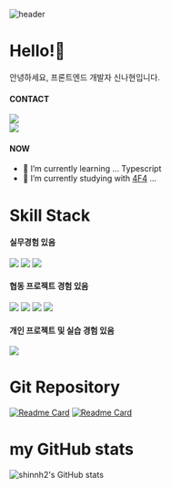 <!-- Header -->
![header](https://capsule-render.vercel.app/api?type=cylinder&color=f7f1ab&height=150&animation=twinkling&text=SHINNH2's&desc=welcomt%20to%20my%20profile&section=header&descAlignY=70&fontAlignY=45&fontSize=40&fontColor=9d5425)

<!-- -Main -->
# Hello!👋
안녕하세요, 프론트엔드 개발자 신나현입니다.


#### CONTACT
<!-- <a href="https://velog.io/@shinnh2" target="_blank"><img src="https://img.shields.io/badge/velog-20C997?style=flat-square&logo=velog&logoColor=121212"/></a> <br/> -->
<!-- <a href="" target="_blank"><img src="https://img.shields.io/badge/nahyeon.shin9@gmail.com-EA4335?style=flat-square&logo=gmail&logoColor=121212"/></a> <br/> -->
<a href="https://velog.io/@shinnh2" target="_blank"><img src="https://img.shields.io/badge/velog-f7f1ab?style=flat-square&logo=velog&logoColor=9d5425"/></a> <br/>
<img src="https://img.shields.io/badge/nahyeon.shin9@gmail.com-f7f1ab?style=flat-square&logo=gmail&logoColor=9d5425"/>

#### NOW
- 🌱 I’m currently learning ... Typescript
- 👯 I’m currently studying with [4F4](https://github.com/4F4-Association) ...

# Skill Stack
#### 실무경험 있음
<a href="" target="_blank"><img src="https://img.shields.io/badge/javascript-F7DF1E?style=for-the-badge&logo=javascript&logoColor=000"/></a>
<a href="" target="_blank"><img src="https://img.shields.io/badge/html-E34F26?style=for-the-badge&logo=html5&logoColor=000"/></a>
<a href="" target="_blank"><img src="https://img.shields.io/badge/css-1572B6?style=for-the-badge&logo=css3&logoColor=000"/></a>

#### 협동 프로젝트 경험 있음
<a href="" target="_blank"><img src="https://img.shields.io/badge/react-61DAFB?style=for-the-badge&logo=react&logoColor=000"/></a>
<a href="" target="_blank"><img src="https://img.shields.io/badge/styled_components-DB7093?style=for-the-badge&logo=styledcomponents&logoColor=000"/></a>
<a href="" target="_blank"><img src="https://img.shields.io/badge/redux_toolkit-764ABC?style=for-the-badge&logo=redux&logoColor=000"/></a>
<a href="" target="_blank"><img src="https://img.shields.io/badge/git-F05032?style=for-the-badge&logo=git&logoColor=000"/></a>

#### 개인 프로젝트 및 실습 경험 있음
<a href="" target="_blank"><img src="https://img.shields.io/badge/typescript-3178C6?style=for-the-badge&logo=typescript&logoColor=000"/></a>

# Git Repository
[![Readme Card](https://github-readme-stats.vercel.app/api/pin/?username=codestates-seb&repo=seb41_main_033&title_color=9d5425&text_color=353121&icon_color=f4d642)](https://github.com/codestates-seb/seb41_main_033)
[![Readme Card](https://github-readme-stats.vercel.app/api/pin/?username=4F4-Association&repo=alte-study-1st&title_color=9d5425&text_color=353121&icon_color=f4d642)](https://github.com/4F4-Association/alte-study-1st
)

# my GitHub stats
![shinnh2's GitHub stats](https://github-readme-stats.vercel.app/api?username=shinnh2&show_icons=true&bg_color=9d5425&title_color=f4d642&text_color=f7f1ab&icon_color=f4d642)
